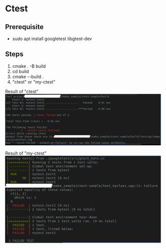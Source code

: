 # Ctest
## Prerequisite
- sudo apt install googletest libgtest-dev


## Steps
1. cmake . -B build
1. cd build
1. cmake --build .
1. "ctest" or "my-ctest"

Result of "ctest"  
![result_of_ctest.png](../img/result_of_ctest.png)

Result of "my-ctest"  
![result_of_ctest.png](../img/result_of_my-ctest.png)
